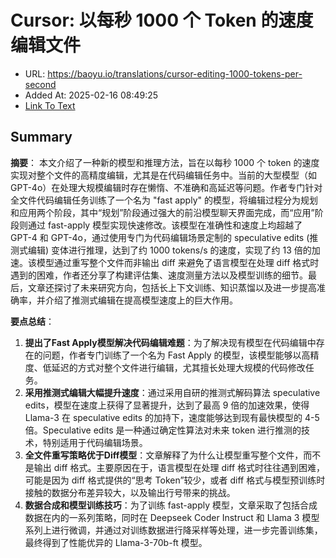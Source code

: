 # Cursor: 以每秒 1000 个 Token 的速度编辑文件
- URL: https://baoyu.io/translations/cursor-editing-1000-tokens-per-second
- Added At: 2025-02-16 08:49:25
- [Link To Text](2025-02-16-cursor-以每秒-1000-个-token-的速度编辑文件_raw.md)

## Summary
**摘要**：
本文介绍了一种新的模型和推理方法，旨在以每秒 1000 个 token 的速度实现对整个文件的高精度编辑，尤其是在代码编辑任务中。当前的大型模型（如 GPT-4o）在处理大规模编辑时存在懒惰、不准确和高延迟等问题。作者专门针对全文件代码编辑任务训练了一个名为 "fast apply" 的模型，将编辑过程分为规划和应用两个阶段，其中“规划”阶段通过强大的前沿模型聊天界面完成，而“应用”阶段则通过 fast-apply 模型实现快速修改。该模型在准确性和速度上均超越了 GPT-4 和 GPT-4o，通过使用专门为代码编辑场景定制的 speculative edits (推测式编辑) 变体进行推理，达到了约 1000 tokens/s 的速度，实现了约 13 倍的加速。该模型通过重写整个文件而非输出 diff 来避免了语言模型在处理 diff 格式时遇到的困难，作者还分享了构建评估集、速度测量方法以及模型训练的细节。最后，文章还探讨了未来研究方向，包括长上下文训练、知识蒸馏以及进一步提高准确率，并介绍了推测式编辑在提高模型速度上的巨大作用。

**要点总结**：

1.  **提出了Fast Apply模型解决代码编辑难题**：为了解决现有模型在代码编辑中存在的问题，作者专门训练了一个名为 Fast Apply 的模型，该模型能够以高精度、低延迟的方式对整个文件进行编辑，尤其擅长处理大规模的代码修改任务。
2.  **采用推测式编辑大幅提升速度**：通过采用自研的推测式解码算法 speculative edits，模型在速度上获得了显著提升，达到了最高 9 倍的加速效果，使得 Llama-3 在 speculative edits 的加持下，速度能够达到现有最快模型的 4-5 倍。Speculative edits 是一种通过确定性算法对未来 token 进行推测的技术，特别适用于代码编辑场景。
3.  **全文件重写策略优于Diff模型**：文章解释了为什么让模型重写整个文件，而不是输出 diff 格式。主要原因在于，语言模型在处理 diff 格式时往往遇到困难，可能是因为 diff 格式提供的“思考 Token”较少，或者 diff 格式与模型预训练时接触的数据分布差异较大，以及输出行号带来的挑战。
4.  **数据合成和模型训练技巧**：为了训练 fast-apply 模型，文章采取了包括合成数据在内的一系列策略，同时在 Deepseek Coder Instruct 和 Llama 3 模型系列上进行微调，并通过对训练数据进行降采样等处理，进一步完善训练集，最终得到了性能优异的 Llama-3-70b-ft 模型。

